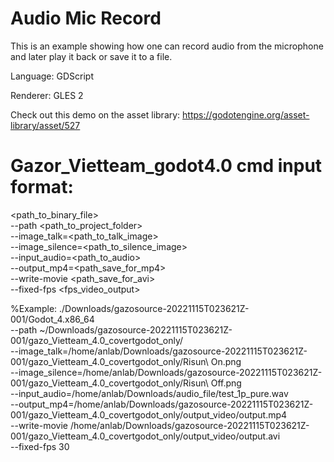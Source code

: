 # Audio Mic Record

This is an example showing how one can record audio from
the microphone and later play it back or save it to a file.

Language: GDScript

Renderer: GLES 2

Check out this demo on the asset library: https://godotengine.org/asset-library/asset/527
# Gazor_Vietteam_godot4.0 cmd input format:
<path_to_binary_file> \
--path <path_to_project_folder> \
--image_talk=<path_to_talk_image> \
--image_silence=<path_to_silence_image> \
--input_audio=<path_to_audio> \
--output_mp4=<path_save_for_mp4> \
--write-movie <path_save_for_avi> \
--fixed-fps <fps_video_output>

%Example:
./Downloads/gazosource-20221115T023621Z-001/Godot_4.x86_64 \
--path ~/Downloads/gazosource-20221115T023621Z-001/gazo_Vietteam_4.0_covertgodot_only/ \
--image_talk=/home/anlab/Downloads/gazosource-20221115T023621Z-001/gazo_Vietteam_4.0_covertgodot_only/Risun\ On.png \
--image_silence=/home/anlab/Downloads/gazosource-20221115T023621Z-001/gazo_Vietteam_4.0_covertgodot_only/Risun\ Off.png \
--input_audio=/home/anlab/Downloads/audio_file/test_1p_pure.wav \
--output_mp4=/home/anlab/Downloads/gazosource-20221115T023621Z-001/gazo_Vietteam_4.0_covertgodot_only/output_video/output.mp4 \
--write-movie /home/anlab/Downloads/gazosource-20221115T023621Z-001/gazo_Vietteam_4.0_covertgodot_only/output_video/output.avi \
--fixed-fps 30
